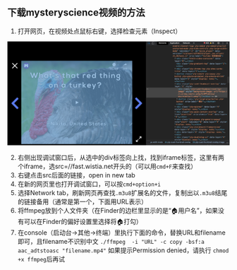 ## 下载mysteryscience视频的方法

1. 打开网页，在视频处点鼠标右键，选择检查元素（Inspect）

![](screen1.png)

2. 右侧出现调试窗口后，从选中的div标签向上找，找到iframe标签，这里有两个iframe，选src=//fast.wistia.net开头的（可以用`cmd+F`来查找）
3. 右键点击src后面的链接，open in new tab
4. 在新的网页里也打开调试窗口，可以按`cmd+option+i`
5. 选择Network tab，刷新网页再查找`.m3u8`扩展名的文件，复制出以`.m3u8`结尾的链接备用（通常是第一个，下面用URL表示）
6. 将ffmpeg放到个人文件夹（在Finder的边栏里显示的是“🏠用户名”，如果没有可以在Finder的偏好设置里选择将🏠打勾）
7. 在console（启动台->其他->终端）里执行下面的命令，替换URL和filename即可，且filename不识别中文
`./ffmpeg  -i "URL" -c copy -bsf:a aac_adtstoasc "filename.mp4"` 如果提示Permission denied，请执行 `chmod +x ffmpeg`后再试
